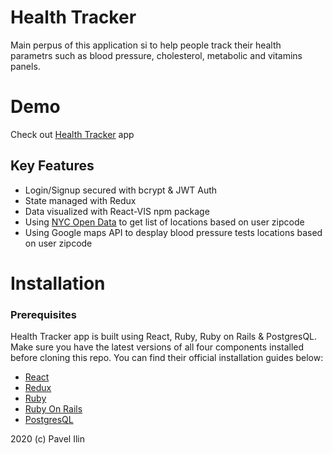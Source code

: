 # Health Tracker

Main perpus of this application si to help people track their health parametrs such as blood pressure, cholesterol, metabolic and vitamins panels.

# Demo
Check out [Health Tracker](https://romantic-franklin-38ed89.netlify.com) app

## Key Features
- Login/Signup secured with bcrypt & JWT Auth
- State managed with Redux
- Data visualized with React-VIS npm package
- Using [NYC Open Data](https://opendata.cityofnewyork.us) to get list of locations based on user zipcode
- Using Google maps API to desplay blood pressure tests locations based on user zipcode

# Installation

### Prerequisites
Health Tracker app is built using React, Ruby, Ruby on Rails & PostgresQL. Make sure you have the latest versions of all four components installed before cloning this repo. You can find their official installation guides below:
  - [React](https://reactjs.org/docs/getting-started.html)
  - [Redux](https://redux.js.org/introduction/getting-started)
  - [Ruby](https://www.ruby-lang.org/en/documentation/installation/)
  - [Ruby On Rails](https://guides.rubyonrails.org/v5.0/getting_started.html)
  - [PostgresQL](https://www.postgresqltutorial.com/)


 
2020 (c) Pavel Ilin


